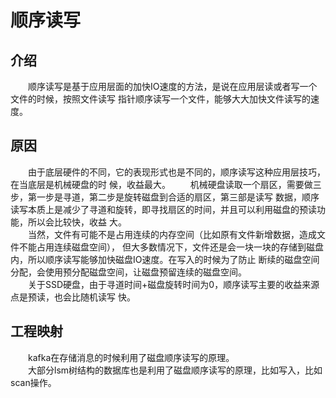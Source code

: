 # 顺序读写 #
## 介绍 ##
&emsp;&emsp;顺序读写是基于应用层面的加快IO速度的方法，是说在应用层读或者写一个文件的时候，按照文件读写
指针顺序读写一个文件，能够大大加快文件读写的速度。
## 原因 ##
&emsp;&emsp;由于底层硬件的不同，它的表现形式也是不同的，顺序读写这种应用层技巧，在当底层是机械硬盘的时
候，收益最大。
&emsp;&emsp;机械硬盘读取一个扇区，需要做三步，第一步是寻道，第二步是旋转磁盘到合适的扇区，第三部是读写
数据，顺序读写本质上是减少了寻道和旋转，即寻找扇区的时间，并且可以利用磁盘的预读功能，所以会比较快，收益
大。  
&emsp;&emsp;当然，文件有可能不是占用连续的内存空间（比如原有文件新增数据，造成文件不能占用连续磁盘空间），
但大多数情况下，文件还是会一块一块的存储到磁盘内，所以顺序读写能够加快磁盘IO速度。在写入的时候为了防止
断续的磁盘空间分配，会使用预分配磁盘空间，让磁盘预留连续的磁盘空间。  
&emsp;&emsp;关于SSD硬盘，由于寻道时间+磁盘旋转时间为0，顺序读写主要的收益来源点是预读，也会比随机读写
快。

## 工程映射 ##
&emsp;&emsp;kafka在存储消息的时候利用了磁盘顺序读写的原理。  
&emsp;&emsp;大部分lsm树结构的数据库也是利用了磁盘顺序读写的原理，比如写入，比如scan操作。